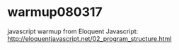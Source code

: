 # warmup080317
javascript warmup from Eloquent Javascript:
http://eloquentjavascript.net/02_program_structure.html
